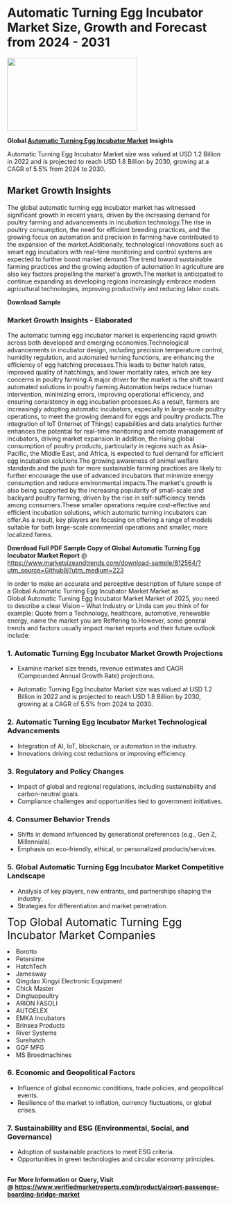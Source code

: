 <H1>Automatic Turning Egg Incubator Market Size, Growth and Forecast from 2024 - 2031</H1><img class="aligncenter size-medium wp-image-584254" src="https://thirdeyenews.in/wp-content/uploads/2024/09/Global-Market-Research-300x168.jpeg" alt="" width="300" height="168" /><p><strong>Global&nbsp;<a href="https://www.marketsizeandtrends.com/download-sample/812564/?utm_source=Github8j?utm_medium=223">Automatic Turning Egg Incubator Market</a> Insights</strong></p><p>Automatic Turning Egg Incubator Market size was valued at USD 1.2 Billion in 2022 and is projected to reach USD 1.8 Billion by 2030, growing at a CAGR of 5.5% from 2024 to 2030.</p><p><h2>Market Growth Insights</h2> The global automatic turning egg incubator market has witnessed significant growth in recent years, driven by the increasing demand for poultry farming and advancements in incubation technology.The rise in poultry consumption, the need for efficient breeding practices, and the growing focus on automation and precision in farming have contributed to the expansion of the market.Additionally, technological innovations such as smart egg incubators with real-time monitoring and control systems are expected to further boost market demand.The trend toward sustainable farming practices and the growing adoption of automation in agriculture are also key factors propelling the market's growth.The market is anticipated to continue expanding as developing regions increasingly embrace modern agricultural technologies, improving productivity and reducing labor costs.<p><strong>Download Sample</strong></p> <h3>Market Growth Insights - Elaborated</h3> The automatic turning egg incubator market is experiencing rapid growth across both developed and emerging economies.Technological advancements in incubator design, including precision temperature control, humidity regulation, and automated turning functions, are enhancing the efficiency of egg hatching processes.This leads to better hatch rates, improved quality of hatchlings, and lower mortality rates, which are key concerns in poultry farming.A major driver for the market is the shift toward automated solutions in poultry farming.Automation helps reduce human intervention, minimizing errors, improving operational efficiency, and ensuring consistency in egg incubation processes.As a result, farmers are increasingly adopting automatic incubators, especially in large-scale poultry operations, to meet the growing demand for eggs and poultry products.The integration of IoT (Internet of Things) capabilities and data analytics further enhances the potential for real-time monitoring and remote management of incubators, driving market expansion.In addition, the rising global consumption of poultry products, particularly in regions such as Asia-Pacific, the Middle East, and Africa, is expected to fuel demand for efficient egg incubation solutions.The growing awareness of animal welfare standards and the push for more sustainable farming practices are likely to further encourage the use of advanced incubators that minimize energy consumption and reduce environmental impacts.The market's growth is also being supported by the increasing popularity of small-scale and backyard poultry farming, driven by the rise in self-sufficiency trends among consumers.These smaller operations require cost-effective and efficient incubation solutions, which automatic turning incubators can offer.As a result, key players are focusing on offering a range of models suitable for both large-scale commercial operations and smaller, more localized farms.<p><span class=""><strong>Download Full PDF Sample Copy of Global Automatic Turning Egg Incubator Market Report</strong> @ <a href="https://www.marketsizeandtrends.com/download-sample/812564/?utm_source=Github8j?utm_medium=223" target="_blank">https://www.marketsizeandtrends.com/download-sample/812564/?utm_source=Github8j?utm_medium=223</a></span></p><p>In order to make an accurate and perceptive description of future scope of a Global&nbsp;Automatic Turning Egg Incubator Market Market as Global&nbsp;Automatic Turning Egg Incubator Market Market of 2025, you need to describe a clear Vision &ndash; What Industry or Linda can you think of for example: Quote from a Technology, healthcare, automotive, renewable energy, name the market you are Reffering to.However, some general trends and factors usually impact market reports and their future outlook include:</p><h3>1.&nbsp;<strong>Automatic Turning Egg Incubator Market Growth Projections</strong></h3><ul><li>Examine market size trends, revenue estimates and CAGR (Compounded Annual Growth Rate) projections.</li><li><p>Automatic Turning Egg Incubator Market size was valued at USD 1.2 Billion in 2022 and is projected to reach USD 1.8 Billion by 2030, growing at a CAGR of 5.5% from 2024 to 2030.</p></li></ul><h3>2.&nbsp;<strong>Automatic Turning Egg Incubator Market Technological Advancements</strong></h3><ul><li>Integration of AI, IoT, blockchain, or automation in the industry.</li><li>Innovations driving cost reductions or improving efficiency.</li></ul><h3>3.&nbsp;<strong>Regulatory and Policy Changes</strong></h3><ul><li>Impact of global and regional regulations, including sustainability and carbon-neutral goals.</li><li>Compliance challenges and opportunities tied to government initiatives.</li></ul><h3>4.&nbsp;<strong>Consumer Behavior Trends</strong></h3><ul><li>Shifts in demand influenced by generational preferences (e.g., Gen Z, Millennials).</li><li>Emphasis on eco-friendly, ethical, or personalized products/services.</li></ul><h3>5.&nbsp;<strong>Global Automatic Turning Egg Incubator Market Competitive Landscape</strong></h3><ul><li>Analysis of key players, new entrants, and partnerships shaping the industry.</li><li>Strategies for differentiation and market penetration.</li></ul><p data-pm-slice="1 1 []"><span style="color: inherit; font-family: inherit; font-size: 25px;">Top Global Automatic Turning Egg Incubator Market Companies</span></p><div class="" data-test-id=""><p><li>Borotto</li><li> Petersime</li><li> HatchTech</li><li> Jamesway</li><li> Qingdao Xingyi Electronic Equipment</li><li> Chick Master</li><li> Dingtuopoultry</li><li> ARION FASOLI</li><li> AUTOELEX</li><li> EMKA Incubators</li><li> Brinsea Products</li><li> River Systems</li><li> Surehatch</li><li> GQF MFG</li><li> MS Broedmachines</li></p></div><h3>6.&nbsp;<strong>Economic and Geopolitical Factors</strong></h3><ul><li>Influence of global economic conditions, trade policies, and geopolitical events.</li><li>Resilience of the market to inflation, currency fluctuations, or global crises.</li></ul><h3>7.&nbsp;<strong>Sustainability and ESG (Environmental, Social, and Governance)</strong></h3><ul><li>Adoption of sustainable practices to meet ESG criteria.</li><li>Opportunities in green technologies and circular economy principles.</li></ul><h2><strong style="font-size: 14px;">For More Information or Query, Visit @&nbsp;</strong><a style="background-color: #ffffff; font-size: 14px;" href="https://www.marketsizeandtrends.com/report/automatic-turning-egg-incubator-market/" target="_blank">https://www.verifiedmarketreports.com/product/airport-passenger-boarding-bridge-market</a></h2>